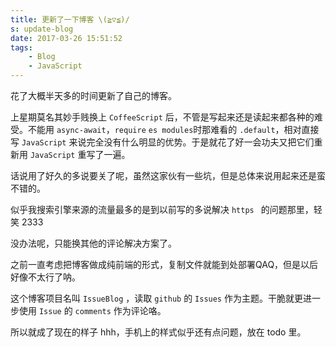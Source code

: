 ```yaml
---
title: 更新了一下博客 \(≧▽≦)/
s: update-blog
date: 2017-03-26 15:51:52
tags:
    - Blog
    - JavaScript
---
```

花了大概半天多的时间更新了自己的博客。

上星期莫名其妙手贱换上 `CoffeeScript` 后，不管是写起来还是读起来都各种的难受。不能用 `async-await`，`require` `es modules`时那难看的 `.default`，相对直接写 `JavaScript` 来说完全没有什么明显的优势。于是就花了好一会功夫又把它们重新用 `JavaScript` 重写了一遍。
<!--more-->
话说用了好久的多说要关了呢，虽然这家伙有一些坑，但是总体来说用起来还是蛮不错的。

似乎我搜索引擎来源的流量最多的是到以前写的多说解决 `https ` 的问题那里，轻笑 2333

没办法呢，只能换其他的评论解决方案了。

之前一直考虑把博客做成纯前端的形式，复制文件就能到处部署QAQ，但是以后好像不太行了呐。

这个博客项目名叫 `IssueBlog` ，读取 `github` 的 `Issues` 作为主题。干脆就更进一步使用 `Issue` 的 `comments` 作为评论咯。

所以就成了现在的样子 hhh，手机上的样式似乎还有点问题，放在 todo 里。

